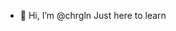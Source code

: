 - 👋 Hi, I’m @chrgln
Just here to learn

<!---
chrgln/chrgln is a ✨ special ✨ repository because its `README.md` (this file) appears on your GitHub profile.
You can click the Preview link to take a look at your changes.
--->
